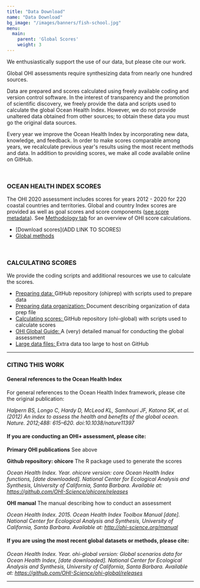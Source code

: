 ```yaml
---
title: "Data Download"
name: "Data Download"
bg_image: "/images/banners/fish-school.jpg"
menu:
  main:
    parent: 'Global Scores'
    weight: 3
---
```

We enthusiastically support the use of our data, but please cite our work.

Global OHI assessments require synthesizing data from nearly one hundred sources. 

Data are prepared and scores calculated using freely available coding and version control software. In the interest of transparency and the promotion of scientific discovery, we freely provide the data and scripts used to calculate the global Ocean Health Index. However, we do not provide unaltered data obtained from other sources; to obtain these data you must go the original data sources.

Every year we improve the Ocean Health Index by incorporating new data, knowledge, and feedback. In order to make scores comparable among years, we recalculate previous year's results using the most recent methods and data. In addition to providing scores, we make all code available online on GitHub.  

<br>

### OCEAN HEALTH INDEX SCORES

The OHI 2020 assessment includes scores for years 2012 - 2020 for 220 coastal countries and territories.  Global and country Index scores are provided as well as goal scores and score components ([see score metadata](https://github.com/OHI-Science/ohi-global/blob/draft/yearly_results/README.md#global-ohi-score-metadata)).  See [Methodology tab](https://ohi-science.org/OHI-website/methodology/) for an overview of OHI score calculations. 

- [Download scores](ADD LINK TO SCORES) 
- [Global methods](http://htmlpreview.github.io/?https://github.com/OHI-Science/ohi-global/published/documents/methods/Supplement.html)

<br>

### CALCULATING SCORES
We provide the coding scripts and additional resources we use to calculate the scores.

- [Preparing data: ](https://github.com/OHI-Science/ohiprep_v2019) GitHub repository (ohiprep) with scripts used to prepare data
- [Preparing data organization: ](https://github.com/OHI-Science/ohiprep_v2018/blob/gh-pages/src/dataOrganization_SOP.md#sop-for-data-management-for-ocean-health-index-assessments) Document describing organization of data prep file 
- [Calculating scores: ](https://github.com/OHI-Science/ohi-global/releases) GitHub repository (ohi-global) with scripts used to calculate scores
- [OHI Global Guide: ](http://ohi-science.org/ohi-global-guide/index.html) A (very) detailed manual for conducting the global assessment
- [Large data files: ](https://mazu.nceas.ucsb.edu/data/) Extra data too large to host on GitHub

----

### CITING THIS WORK  

#### General references to the Ocean Health Index
For general references to the Ocean Health Index framework, please cite the original publication:

*Halpern BS, Longo C, Hardy D, McLeod KL, Samhouri JF, Katona SK, et al. (2012) An index to assess the health and benefits of the global ocean. Nature. 2012;488: 615–620. doi:10.1038/nature11397*
  

#### If you are conducting an OHI+ assessment, please cite:

**Primary OHI publications** See above

**Github repository: ohicore** 
The R package used to generate the scores

*Ocean Health Index. Year. ohicore version: core Ocean Health Index functions, [date downloaded]. National Center for Ecological Analysis and Synthesis, University of California, Santa Barbara. Available at: https://github.com/OHI-Science/ohicore/releases*
  
**OHI manual** 
The manual describing how to conduct an assessment

*Ocean Health Index. 2015. Ocean Health Index Toolbox Manual [date]. National Center for Ecological Analysis and Synthesis, University of California, Santa Barbara. Available at: http://ohi-science.org/manual* 
  
  
#### If you are using the most recent global datasets or methods, please cite:
  
*Ocean Health Index. Year. ohi-global version: Global scenarios data for Ocean Health Index, [date downloaded]. National Center for Ecological Analysis and Synthesis, University of California, Santa Barbara. Available at: https://github.com/OHI-Science/ohi-global/releases*
  
---- 

